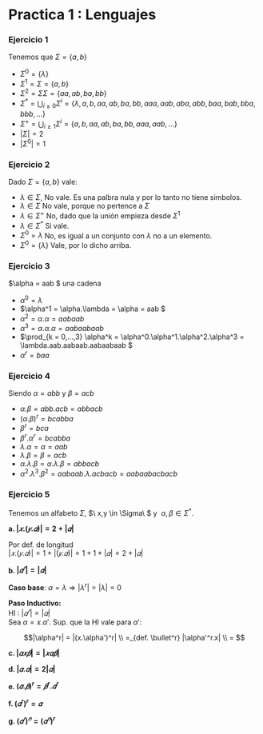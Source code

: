 # Practica 1 : Lenguajes

### Ejercicio 1
Tenemos que $\Sigma = \{a, b\}$

* $\Sigma^0 = \{\lambda\}$
* $\Sigma^1 = \Sigma = \{a,b\}$
* $\Sigma^2 = \Sigma\Sigma = \{aa,ab,ba, bb\}$
* $\Sigma^* = \bigcup_{i \geq 0} \Sigma^i = \{\lambda, a, b, aa, ab, ba ,bb , aaa, aab, aba, abb, baa, bab, bba, bbb, ... \}$
* $\Sigma^+ = \bigcup_{i \geq 1} \Sigma^i =  \{ a, b, aa, ab, ba ,bb , aaa, aab,... \}$
* $|\Sigma| = 2$
* $|\Sigma^0| = 1$

### Ejercicio 2
Dado $\Sigma = \{ a, b \}$ vale:

* $\lambda \in \Sigma$, No vale. Es una palbra nula y por lo tanto no tiene simbolos.
* $\lambda \in \Sigma$ No vale, porque no pertence a $\Sigma$
* $\lambda \in \Sigma^+$ No, dado que la unión empieza desde $\Sigma^1$
* $\lambda \in \Sigma^*$ Si vale.
* $\Sigma^0 = \lambda$   No, es igual a un conjunto con $\lambda$ no a un elemento.
* $` \Sigma^0 = \{\lambda\} `$ Vale, por lo dicho arriba.

### Ejercicio 3
$\alpha = aab $ una cadena

* $\alpha^0 = \lambda$
* $\alpha^1 = \alpha.\lambda = \alpha = aab $
* $\alpha^2 = \alpha.\alpha = aabaab$
* $\alpha^3 = \alpha.\alpha.\alpha = aabaabaab$
* $\prod_{k = 0,...,3} \alpha^k = \alpha^0.\alpha^1.\alpha^2.\alpha^3 = \lambda.aab.aabaab.aabaabaab $
* $\alpha^r = baa$

### Ejercicio 4
Siendo $\alpha = abb$ y $\beta = acb$

* $\alpha.\beta = abb.acb = abbacb$
* $(\alpha.\beta)^r = bcabba$
* $\beta^r = bca$
* $\beta^r.\alpha^r = bcabba$
* $\lambda.\alpha = \alpha = aab$
* $\lambda.\beta = \beta = acb$
* $\alpha.\lambda.\beta = \alpha.\lambda.\beta = abbacb$
* $\alpha^2.\lambda^3.\beta^2 = aabaab.\lambda.acbacb = aabaabacbacb$

### Ejercicio 5
Tenemos un alfabeto $\Sigma$, $\ x,y \in \Sigma\ $ y $\ \alpha, \beta \in \Sigma^*$.

**a. $|𝑥.(𝑦.𝛼)| = 2 + |𝛼|$**

Por def. de longitud <br />
$|𝑥.(𝑦.𝛼)|= 1 + |(𝑦.𝛼)| = 1 + 1 + |𝛼| =    2 + |𝛼|$


**b. $|𝛼^𝑟| = |𝛼|$**

**Caso base**: $\alpha = \lambda \Rightarrow |\lambda^r| = |\lambda| = 0$


**Paso Inductivo:** <br />
HI : $|𝛼^𝑟| = |𝛼|$ <br />
Sea $\alpha = x.\alpha'$. Sup. que la HI vale para $\alpha'$:

```math
|\alpha^r| = |(x.\alpha')^r| \\ 
            =_{def. \bullet^r} |\alpha'^r.x| \\ 
            = 
```

**c. $|𝛼𝑥𝛽| = |𝑥𝛼𝛽|$**


**d. $|𝛼.𝛼| = 2|𝛼|$**


**e. $(𝛼.𝛽)^r = 𝛽^r.𝛼^r$**


**f. $(𝛼^r)^r = 𝛼$**


**g. $(𝛼^𝑟)^𝑛 = (𝛼^𝑛)^r$**